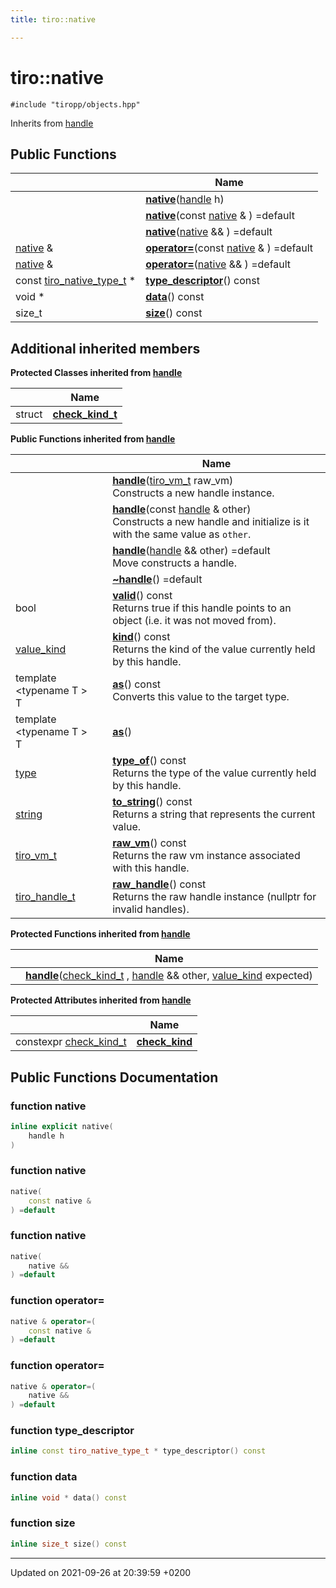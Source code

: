 ```yaml
---
title: tiro::native

---
```


# tiro::native






`#include "tiropp/objects.hpp"`

Inherits from [handle](/docs/api/classes/classtiro_1_1handle)

## Public Functions

|                | Name           |
| -------------- | -------------- |
| | **[native](/docs/api/classes/classtiro_1_1native#function-native)**([handle](/docs/api/classes/classtiro&#95;1&#95;1handle) h) |
| | **[native](/docs/api/classes/classtiro_1_1native#function-native)**(const [native](/docs/api/classes/classtiro&#95;1&#95;1native) & ) =default |
| | **[native](/docs/api/classes/classtiro_1_1native#function-native)**([native](/docs/api/classes/classtiro&#95;1&#95;1native) && ) =default |
| [native](/docs/api/classes/classtiro_1_1native) & | **[operator=](/docs/api/classes/classtiro_1_1native#function-operator=)**(const [native](/docs/api/classes/classtiro&#95;1&#95;1native) & ) =default |
| [native](/docs/api/classes/classtiro_1_1native) & | **[operator=](/docs/api/classes/classtiro_1_1native#function-operator=)**([native](/docs/api/classes/classtiro&#95;1&#95;1native) && ) =default |
| const [tiro_native_type_t](/docs/api/files/objects_8h#typedef-tiro-native-type-t) * | **[type_descriptor](/docs/api/classes/classtiro_1_1native#function-type-descriptor)**() const |
| void * | **[data](/docs/api/classes/classtiro_1_1native#function-data)**() const |
| size_t | **[size](/docs/api/classes/classtiro_1_1native#function-size)**() const |

## Additional inherited members

**Protected Classes inherited from [handle](/docs/api/classes/classtiro_1_1handle)**

|                | Name           |
| -------------- | -------------- |
| struct | **[check_kind_t](/docs/api/classes/structtiro_1_1handle_1_1check__kind__t)**  |

**Public Functions inherited from [handle](/docs/api/classes/classtiro_1_1handle)**

|                | Name           |
| -------------- | -------------- |
| | **[handle](/docs/api/classes/classtiro_1_1handle#function-handle)**([tiro&#95;vm&#95;t](/docs/api/files/def&#95;8h#typedef-tiro-vm-t) raw_vm)<br>Constructs a new handle instance.  |
| | **[handle](/docs/api/classes/classtiro_1_1handle#function-handle)**(const [handle](/docs/api/classes/classtiro&#95;1&#95;1handle) & other)<br>Constructs a new handle and initialize is it with the same value as `other`.  |
| | **[handle](/docs/api/classes/classtiro_1_1handle#function-handle)**([handle](/docs/api/classes/classtiro&#95;1&#95;1handle) && other) =default<br>Move constructs a handle.  |
| | **[~handle](/docs/api/classes/classtiro_1_1handle#function-~handle)**() =default |
| bool | **[valid](/docs/api/classes/classtiro_1_1handle#function-valid)**() const<br>Returns true if this handle points to an object (i.e. it was not moved from).  |
| [value_kind](/docs/api/namespaces/namespacetiro#enum-value-kind) | **[kind](/docs/api/classes/classtiro_1_1handle#function-kind)**() const<br>Returns the kind of the value currently held by this handle.  |
| template <typename T \> <br>T | **[as](/docs/api/classes/classtiro_1_1handle#function-as)**() const<br>Converts this value to the target type.  |
| template <typename T \> <br>T | **[as](/docs/api/classes/classtiro_1_1handle#function-as)**() |
| [type](/docs/api/classes/classtiro_1_1type) | **[type_of](/docs/api/classes/classtiro_1_1handle#function-type-of)**() const<br>Returns the type of the value currently held by this handle.  |
| [string](/docs/api/classes/classtiro_1_1string) | **[to_string](/docs/api/classes/classtiro_1_1handle#function-to-string)**() const<br>Returns a string that represents the current value.  |
| [tiro_vm_t](/docs/api/files/def_8h#typedef-tiro-vm-t) | **[raw_vm](/docs/api/classes/classtiro_1_1handle#function-raw-vm)**() const<br>Returns the raw vm instance associated with this handle.  |
| [tiro_handle_t](/docs/api/files/def_8h#typedef-tiro-handle-t) | **[raw_handle](/docs/api/classes/classtiro_1_1handle#function-raw-handle)**() const<br>Returns the raw handle instance (nullptr for invalid handles).  |

**Protected Functions inherited from [handle](/docs/api/classes/classtiro_1_1handle)**

|                | Name           |
| -------------- | -------------- |
| | **[handle](/docs/api/classes/classtiro_1_1handle#function-handle)**([check&#95;kind&#95;t](/docs/api/classes/structtiro&#95;1&#95;1handle&#95;1&#95;1check&#95;&#95;kind&#95;&#95;t) , [handle](/docs/api/classes/classtiro&#95;1&#95;1handle) && other, [value&#95;kind](/docs/api/namespaces/namespacetiro#enum-value-kind) expected) |

**Protected Attributes inherited from [handle](/docs/api/classes/classtiro_1_1handle)**

|                | Name           |
| -------------- | -------------- |
| constexpr [check&#95;kind&#95;t](/docs/api/classes/structtiro&#95;1&#95;1handle&#95;1&#95;1check&#95;&#95;kind&#95;&#95;t) | **[check_kind](/docs/api/classes/classtiro_1_1handle#variable-check-kind)**  |


## Public Functions Documentation

### function native

```cpp
inline explicit native(
    handle h
)
```


### function native

```cpp
native(
    const native & 
) =default
```


### function native

```cpp
native(
    native && 
) =default
```


### function operator=

```cpp
native & operator=(
    const native & 
) =default
```


### function operator=

```cpp
native & operator=(
    native && 
) =default
```


### function type_descriptor

```cpp
inline const tiro_native_type_t * type_descriptor() const
```


### function data

```cpp
inline void * data() const
```


### function size

```cpp
inline size_t size() const
```


-------------------------------

Updated on 2021-09-26 at 20:39:59 +0200